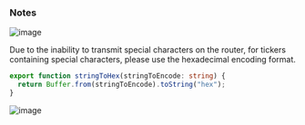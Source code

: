 ### Notes

![image](./brc20_p1.avif)

Due to the inability to transmit special characters on the router, for tickers containing special characters, please use the hexadecimal encoding format.

```typescript
export function stringToHex(stringToEncode: string) {
  return Buffer.from(stringToEncode).toString("hex");
}
```

![image](./brc20_p2.avif)
